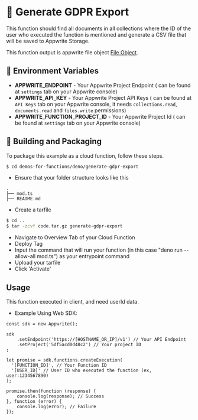 # 📧  Generate GDPR Export

This function should find all documents in all collections where the ID of the user who executed the function is mentioned and generate a CSV file that will be saved to Appwrite Storage.

This function output is appwrite file object [File Object](https://appwrite.io/docs/models/file).

## 📝 Environment Variables

- **APPWRITE_ENDPOINT** - Your Appwrite Project Endpoint ( can be found at `settings` tab on your Appwrite console)
- **APPWRITE_API_KEY** - Your Appwrite Project API Keys ( can be found at `API Keys` tab on your Appwrite console, it needs `collections.read`, `documents.read` and `files.write` permissions)
- **APPWRITE_FUNCTION_PROJECT_ID** - Your Appwrite Project Id ( can be found at `settings` tab on your Appwrite console)

## 🚀 Building and Packaging

To package this example as a cloud function, follow these steps.

```bash
$ cd demos-for-functions/deno/generate-gdpr-export
```

* Ensure that your folder structure looks like this 
```
.
├── mod.ts
├── README.md
```
* Create a tarfile

```bash
$ cd ..
$ tar -zcvf code.tar.gz generate-gdpr-export
```

* Navigate to Overview Tab of your Cloud Function
* Deploy Tag
* Input the command that will run your function (in this case "deno run --allow-all mod.ts") as your entrypoint command
* Upload your tarfile 
* Click 'Activate'

## Usage

This function executed in client, and need userId data.

* Example Using Web SDK:
```
const sdk = new Appwrite();

sdk
    .setEndpoint('https://[HOSTNAME_OR_IP]/v1') // Your API Endpoint
    .setProject('5df5acd0d48c2') // Your project ID
;

let promise = sdk.functions.createExecution(
  '[FUNCTION_ID]', // Your Function ID
  '[USER_ID]' // User ID who executed the function (ex, user:1234567890)
);

promise.then(function (response) {
    console.log(response); // Success
}, function (error) {
    console.log(error); // Failure
});

```
